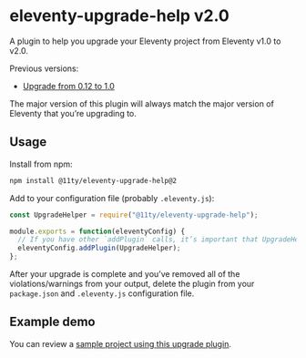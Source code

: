 # eleventy-upgrade-help v2.0

A plugin to help you upgrade your Eleventy project from Eleventy v1.0 to v2.0.

Previous versions:

* [Upgrade from 0.12 to 1.0](https://github.com/11ty/eleventy-upgrade-help/tree/v1.x)

The major version of this plugin will always match the major version of Eleventy that you’re upgrading to.

## Usage

Install from npm:

```bash
npm install @11ty/eleventy-upgrade-help@2
```

Add to your configuration file (probably `.eleventy.js`):

```js
const UpgradeHelper = require("@11ty/eleventy-upgrade-help");

module.exports = function(eleventyConfig) {
  // If you have other `addPlugin` calls, it’s important that UpgradeHelper is added last.
  eleventyConfig.addPlugin(UpgradeHelper);
};
```

After your upgrade is complete and you’ve removed all of the violations/warnings from your output, delete the plugin from your `package.json` and `.eleventy.js` configuration file.

## Example demo

You can review a [sample project using this upgrade plugin](https://github.com/11ty/demo-eleventy-upgrade-help).

<!--
Steps:

1. Check eleventy version of current project to make sure it’s relevant.
2. Run the assigned ruleset specific to your project.
3. Show errors and warnings
4. If no errors or warnings, show a message to remove the plugin.
-->
